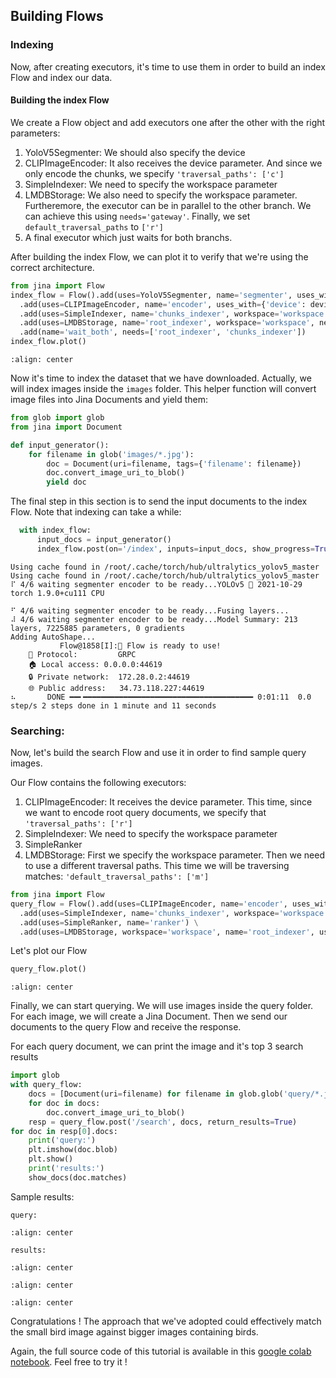 ## Building Flows
### Indexing
Now, after creating executors, it's time to use them in order to build an index Flow and index our data.

#### Building the index Flow
We create a Flow object and add executors one after the other with the right parameters:

1. YoloV5Segmenter: We should also specify the device
2. CLIPImageEncoder: It also receives the device parameter. And since we only encode the chunks, we specify 
`'traversal_paths': ['c']`
3. SimpleIndexer: We need to specify the workspace parameter
4. LMDBStorage: We also need to specify the workspace parameter. Furtheremore, the executor can be in parallel to the 
other branch. We can achieve this using `needs='gateway'`. Finally, we set `default_traversal_paths` to `['r']`
5. A final executor which just waits for both branchs.

After building the index Flow, we can plot it to verify that we're using the correct architecture.

```python
from jina import Flow
index_flow = Flow().add(uses=YoloV5Segmenter, name='segmenter', uses_with={'device': device}) \
  .add(uses=CLIPImageEncoder, name='encoder', uses_with={'device': device, 'traversal_paths': ['c']}) \
  .add(uses=SimpleIndexer, name='chunks_indexer', workspace='workspace') \
  .add(uses=LMDBStorage, name='root_indexer', workspace='workspace', needs='gateway', uses_with={'default_traversal_paths': ['r']}) \
  .add(name='wait_both', needs=['root_indexer', 'chunks_indexer'])
index_flow.plot()
```

```{figure} index_flow.svg
:align: center
```

Now it's time to index the dataset that we have downloaded. Actually, we will index images inside the `images` folder.
This helper function will convert image files into Jina Documents and yield them:

```python
from glob import glob
from jina import Document

def input_generator():
    for filename in glob('images/*.jpg'):
        doc = Document(uri=filename, tags={'filename': filename})
        doc.convert_image_uri_to_blob()
        yield doc
```

The final step in this section is to send the input documents to the index Flow. Note that indexing can take a while:

```python
  with index_flow:
      input_docs = input_generator()
      index_flow.post(on='/index', inputs=input_docs, show_progress=True)
```

```text
Using cache found in /root/.cache/torch/hub/ultralytics_yolov5_master
Using cache found in /root/.cache/torch/hub/ultralytics_yolov5_master
⠏ 4/6 waiting segmenter encoder to be ready...YOLOv5 🚀 2021-10-29 torch 1.9.0+cu111 CPU

⠋ 4/6 waiting segmenter encoder to be ready...Fusing layers... 
⠼ 4/6 waiting segmenter encoder to be ready...Model Summary: 213 layers, 7225885 parameters, 0 gradients
Adding AutoShape... 
           Flow@1858[I]:🎉 Flow is ready to use!
	🔗 Protocol: 		GRPC
	🏠 Local access:	0.0.0.0:44619
	🔒 Private network:	172.28.0.2:44619
	🌐 Public address:	34.73.118.227:44619
⠦       DONE ━━╸━━━━━━━━━━━━━━━━━━━━━━━━━━━━━━━━━━━━━━ 0:01:11  0.0 step/s 2 steps done in 1 minute and 11 seconds
```

### Searching:
Now, let's build the search Flow and use it in order to find sample query images.

Our Flow contains the following executors:

1. CLIPImageEncoder: It receives the device parameter. This time, since we want to encode root query documents, 
we specify that `'traversal_paths': ['r']`
2. SimpleIndexer: We need to specify the workspace parameter
3. SimpleRanker
4. LMDBStorage: First we specify the workspace parameter. Then we need to use a different traversal paths. This time 
we will be traversing matches: `'default_traversal_paths': ['m']`

```python
from jina import Flow
query_flow = Flow().add(uses=CLIPImageEncoder, name='encoder', uses_with={'device': device, 'traversal_paths': ['r']}) \
  .add(uses=SimpleIndexer, name='chunks_indexer', workspace='workspace') \
  .add(uses=SimpleRanker, name='ranker') \
  .add(uses=LMDBStorage, workspace='workspace', name='root_indexer', uses_with={'default_traversal_paths': ['m']})
```

Let's plot our Flow

```python
query_flow.plot()
```

```{figure} query_flow.svg
:align: center
```

Finally, we can start querying. We will use images inside the query folder.
For each image, we will create a Jina Document. Then we send our documents to the query Flow and receive the response. 

For each query document, we can print the image and it's top 3 search results

```python
import glob
with query_flow:
    docs = [Document(uri=filename) for filename in glob.glob('query/*.jpg')]
    for doc in docs:
        doc.convert_image_uri_to_blob()
    resp = query_flow.post('/search', docs, return_results=True)
for doc in resp[0].docs:
    print('query:')
    plt.imshow(doc.blob)
    plt.show()
    print('results:')
    show_docs(doc.matches)
```

Sample results:
```text
query:
```
```{figure} query.png
:align: center
```

```text
results:
```
```{figure} result_1.png
:align: center
```
```{figure} result_2.png
:align: center
```
```{figure} result_3.png
:align: center
```

Congratulations !
The approach that we've adopted could effectively match the small bird image against bigger images containing birds.

Again, the full source code of this tutorial is available in this [google colab notebook](https://colab.research.google.com/drive/1gKNhJYl_qfy-ZKoEF7mMED6K1a4-CXHP?usp=sharing).
Feel free to try it !


